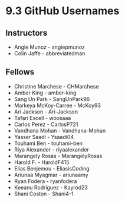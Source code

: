 # 9.3 GitHub Usernames

## Instructors

- Angie Munoz - angiepmunoz
- Colin Jaffe - abbreviatedman

## Fellows

- Christine Marchese - CHMarchese 
- Amber King - amber-king
- Sang Un Park - SangUnPark96
- Markeya McKoy-Carree - McKoy93
- Ari Jackson - Ari-Jackson
- Tafari Excell - woosaaa
- Carlos Perez - CarlosP721
- Vandhana Mohan - Vandhana-Mohan
- Yasser Saadi - Ysaadi04
- Touhami Ben - touhami-ben
- Riya Alexander - riyaalexander
- Marangely Rosas - MarangelyRosas
- Harold F. - HaroldF415
- Elias Benjemou - EliasisCoding
- Ariunaa Myagmar - ariunaamy
- Ryan Fodera - ryanfodera
- Keeanu Rodriguez - Kayrod23
- Shani Coston - Shani4-1

